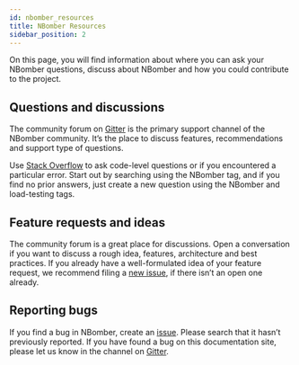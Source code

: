 ```yaml
---
id: nbomber_resources
title: NBomber Resources
sidebar_position: 2
---
```


On this page, you will find information about where you can ask your NBomber questions, discuss about NBomber and how you could contribute to the project.

## Questions and discussions

The community forum on [Gitter](https://gitter.im/nbomber/community) is the primary support channel of the NBomber community. It’s the place to discuss features, recommendations and support type of questions.

Use [Stack Overflow](https://stackoverflow.com/search?q=nbomber) to ask code-level questions or if you encountered a particular error. Start out by searching using the NBomber tag, and if you find no prior answers, just create a new question using the NBomber and load-testing tags.

## Feature requests and ideas

The community forum is a great place for discussions. Open a conversation if you want to discuss a rough idea, features, architecture and best practices. If you already have a well-formulated idea of your feature request, we recommend filing a [new issue](https://github.com/PragmaticFlow/NBomber/issues), if there isn’t an open one already.

## Reporting bugs

If you find a bug in NBomber, create an [issue](https://github.com/PragmaticFlow/NBomber/issues). Please search that it hasn’t previously reported. If you have found a bug on this documentation site, please let us know in the channel on [Gitter](https://gitter.im/nbomber/community).